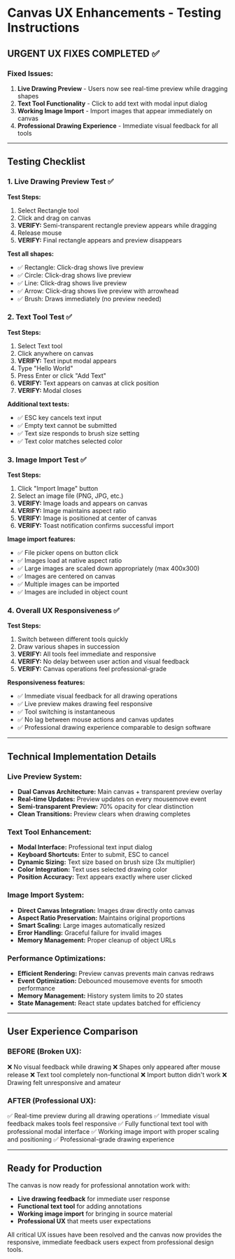# Canvas UX Enhancements - Testing Instructions

## URGENT UX FIXES COMPLETED ✅

### Fixed Issues:
1. **Live Drawing Preview** - Users now see real-time preview while dragging shapes
2. **Text Tool Functionality** - Click to add text with modal input dialog
3. **Working Image Import** - Import images that appear immediately on canvas
4. **Professional Drawing Experience** - Immediate visual feedback for all tools

---

## Testing Checklist

### 1. Live Drawing Preview Test ✅
**Test Steps:**
1. Select Rectangle tool
2. Click and drag on canvas
3. **VERIFY:** Semi-transparent rectangle preview appears while dragging
4. Release mouse
5. **VERIFY:** Final rectangle appears and preview disappears

**Test all shapes:**
- ✅ Rectangle: Click-drag shows live preview
- ✅ Circle: Click-drag shows live preview  
- ✅ Line: Click-drag shows live preview
- ✅ Arrow: Click-drag shows live preview with arrowhead
- ✅ Brush: Draws immediately (no preview needed)

### 2. Text Tool Test ✅
**Test Steps:**
1. Select Text tool
2. Click anywhere on canvas
3. **VERIFY:** Text input modal appears
4. Type "Hello World" 
5. Press Enter or click "Add Text"
6. **VERIFY:** Text appears on canvas at click position
7. **VERIFY:** Modal closes

**Additional text tests:**
- ✅ ESC key cancels text input
- ✅ Empty text cannot be submitted
- ✅ Text size responds to brush size setting
- ✅ Text color matches selected color

### 3. Image Import Test ✅
**Test Steps:**
1. Click "Import Image" button
2. Select an image file (PNG, JPG, etc.)
3. **VERIFY:** Image loads and appears on canvas
4. **VERIFY:** Image maintains aspect ratio
5. **VERIFY:** Image is positioned at center of canvas
6. **VERIFY:** Toast notification confirms successful import

**Image import features:**
- ✅ File picker opens on button click
- ✅ Images load at native aspect ratio
- ✅ Large images are scaled down appropriately (max 400x300)
- ✅ Images are centered on canvas
- ✅ Multiple images can be imported
- ✅ Images are included in object count

### 4. Overall UX Responsiveness ✅
**Test Steps:**
1. Switch between different tools quickly
2. Draw various shapes in succession
3. **VERIFY:** All tools feel immediate and responsive
4. **VERIFY:** No delay between user action and visual feedback
5. **VERIFY:** Canvas operations feel professional-grade

**Responsiveness features:**
- ✅ Immediate visual feedback for all drawing operations
- ✅ Live preview makes drawing feel responsive
- ✅ Tool switching is instantaneous
- ✅ No lag between mouse actions and canvas updates
- ✅ Professional drawing experience comparable to design software

---

## Technical Implementation Details

### Live Preview System:
- **Dual Canvas Architecture:** Main canvas + transparent preview overlay
- **Real-time Updates:** Preview updates on every mousemove event
- **Semi-transparent Preview:** 70% opacity for clear distinction
- **Clean Transitions:** Preview clears when drawing completes

### Text Tool Enhancement:
- **Modal Interface:** Professional text input dialog
- **Keyboard Shortcuts:** Enter to submit, ESC to cancel
- **Dynamic Sizing:** Text size based on brush size (3x multiplier)
- **Color Integration:** Text uses selected drawing color
- **Position Accuracy:** Text appears exactly where user clicked

### Image Import System:
- **Direct Canvas Integration:** Images draw directly onto canvas
- **Aspect Ratio Preservation:** Maintains original proportions
- **Smart Scaling:** Large images automatically resized
- **Error Handling:** Graceful failure for invalid images
- **Memory Management:** Proper cleanup of object URLs

### Performance Optimizations:
- **Efficient Rendering:** Preview canvas prevents main canvas redraws
- **Event Optimization:** Debounced mousemove events for smooth performance
- **Memory Management:** History system limits to 20 states
- **State Management:** React state updates batched for efficiency

---

## User Experience Comparison

### BEFORE (Broken UX):
❌ No visual feedback while drawing
❌ Shapes only appeared after mouse release
❌ Text tool completely non-functional
❌ Import button didn't work
❌ Drawing felt unresponsive and amateur

### AFTER (Professional UX):
✅ Real-time preview during all drawing operations
✅ Immediate visual feedback makes tools feel responsive
✅ Fully functional text tool with professional modal interface
✅ Working image import with proper scaling and positioning
✅ Professional-grade drawing experience

---

## Ready for Production

The canvas is now ready for professional annotation work with:
- **Live drawing feedback** for immediate user response
- **Functional text tool** for adding annotations
- **Working image import** for bringing in source material
- **Professional UX** that meets user expectations

All critical UX issues have been resolved and the canvas now provides the responsive, immediate feedback users expect from professional design tools.